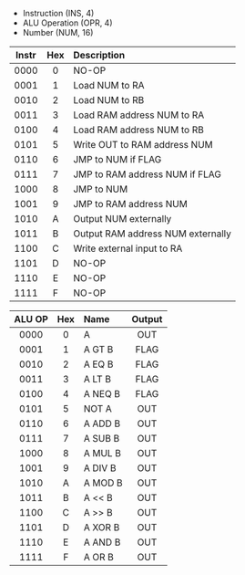 * Instruction (INS, 4)
* ALU Operation (OPR, 4)
* Number (NUM, 16)

|Instr |Hex| Description                       |
|:----:|:-:|:----------------------------------|
| 0000 | 0 | NO-OP                             |
| 0001 | 1 | Load NUM to RA                    |
| 0010 | 2 | Load NUM to RB                    |
| 0011 | 3 | Load RAM address NUM to RA        |
| 0100 | 4 | Load RAM address NUM to RB        |
| 0101 | 5 | Write OUT to RAM address NUM      |
| 0110 | 6 | JMP to NUM if FLAG                |
| 0111 | 7 | JMP to RAM address NUM if FLAG    |
| 1000 | 8 | JMP to NUM                        |
| 1001 | 9 | JMP to RAM address NUM            |
| 1010 | A | Output NUM externally             |
| 1011 | B | Output RAM address NUM externally |
| 1100 | C | Write external input to RA        |
| 1101 | D | NO-OP                             |
| 1110 | E | NO-OP                             |
| 1111 | F | NO-OP                             |

|ALU OP|Hex| Name    | Output |
|:----:|:-:|:--------|:------:|
| 0000 | 0 | A       | OUT    |
| 0001 | 1 | A GT B  | FLAG   |
| 0010 | 2 | A EQ B  | FLAG   |
| 0011 | 3 | A LT B  | FLAG   |
| 0100 | 4 | A NEQ B | FLAG   |
| 0101 | 5 | NOT A   | OUT    |
| 0110 | 6 | A ADD B | OUT    |
| 0111 | 7 | A SUB B | OUT    |
| 1000 | 8 | A MUL B | OUT    |
| 1001 | 9 | A DIV B | OUT    |
| 1010 | A | A MOD B | OUT    |
| 1011 | B | A << B  | OUT    |
| 1100 | C | A >> B  | OUT    |
| 1101 | D | A XOR B | OUT    |
| 1110 | E | A AND B | OUT    |
| 1111 | F | A OR B  | OUT    |
